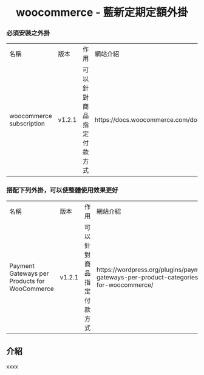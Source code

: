 <h1 align="center">woocommerce - 藍新定期定額外掛</h1>

<h3>必須安裝之外掛</h3>
<table>
    <tr>
        <td>名稱</td>
        <td>版本</td>
        <td>作用</td>
        <td>網站介紹</td>
    </tr>
    <tr>
        <td>woocommerce subscription</td>
        <td>v1.2.1</td>
        <td>可以針對商品指定付款方式</td>
        <td>https://docs.woocommerce.com/document/subscriptions/</td>
    </tr>
</table>

<h3>搭配下列外掛，可以使整體使用效果更好</h3>
<table>
    <tr>
        <td>名稱</td>
        <td>版本</td>
        <td>作用</td>
        <td>網站介紹</td>
    </tr>
    <tr>
        <td>Payment Gateways per Products for WooCommerce</td>
        <td>v1.2.1</td>
        <td>可以針對商品指定付款方式</td>
        <td>https://wordpress.org/plugins/payment-gateways-per-product-categories-for-woocommerce/</td>
    </tr>
</table>

## 介紹
xxxx
